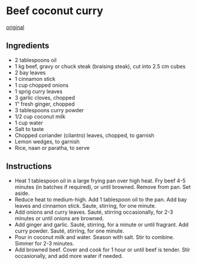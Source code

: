 # Beef coconut curry
[original](https://nishkitchen.com/beef-coconut-curry/)

## Ingredients
- 2 tablespoons oil
- 1 kg beef, gravy or chuck steak (braising steak), cut into 2.5 cm cubes
- 2 bay leaves
- 1 cinnamon stick
- 1 cup chopped onions
- 1 sprig curry leaves
- 3 garlic cloves, chopped
- 1” fresh ginger, chopped
- 3 tablespoons curry powder
- 1/2 cup coconut milk
- 1 cup water
- Salt to taste
- Chopped coriander (cilantro) leaves, chopped, to garnish
- Lemon wedges, to garnish
- Rice, naan or paratha, to serve


## Instructions

- Heat 1 tablespoon oil in a large frying pan over high heat. Fry beef 4-5 minutes (in batches if required), or until browned. Remove from pan. Set aside.
- Reduce heat to medium-high. Add 1 tablespoon oil to the pan. Add bay leaves and cinnamon stick. Saute, stirring, for one minute.
- Add onions and curry leaves. Sauté, stirring occasionally, for 2-3 minutes or until onions are browned.
- Add ginger and garlic. Sauté, stirring, for a minute or until fragrant. Add curry powder. Sauté, stirring, for one minute.
- Pour in coconut milk and water. Season with salt. Stir to combine. Simmer for 2-3 minutes.
- Add browned beef. Cover and cook for 1 hour or until beef is tender. Stir occasionally, and add more water if needed.